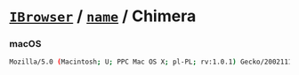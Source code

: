 # [`IBrowser`](/api/main/get-browser.md) / [`name`](../name.md) / Chimera

### macOS

```sh
Mozilla/5.0 (Macintosh; U; PPC Mac OS X; pl-PL; rv:1.0.1) Gecko/20021111 Chimera/0.6
```